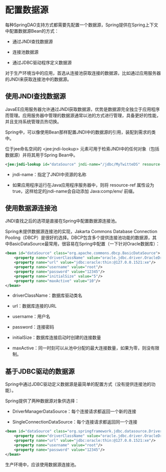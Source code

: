 # 配置数据源

每种SpringDAO支持方式都需要先配置一个数据源，Spring提供在Spring上下文中配置数据源Bean的方式：

- 通过JNDI查找数据源

- 连接池数据源

- 通过JDBC驱动程序定义数据源

对于生产环境当中的应用，首选从连接池获取连接的数据源，比如通过应用服务器的JNDI来获取连接池中的数据源。

## 使用JNDI查找数据源

JavaEE应用服务器允许通过JNDI获取数据源，优势是数据源完全独立于应用程序而管理。应用服务器中管理的数据源通常以池的方式进行管理，具备更好的性能，并且支持系统管理员热切换。

Spring中，可以像使用Bean那样配置JNDI中的数据源的引用，装配到需求的类中。

位于jee命名空间的 &lt;jee:jndi-lookup&gt; 元素可用于检索JNDI中的任何对象（包括数据源）并将其用于Spring Bean中。

```xml
<jee:jndi-lookup id="dataSource" jndi-name="/jdbc/MyTwitteDS" resource-ref="true"/>
```

- jndi-name：指定了JNDI中资源的名称

- 如果应用程序运行在Java应用程序服务器中，则将 resource-ref 属性设为 true，这样给定的jndi-name会自动添加 Java:comp/env/ 前缀。

## 使用数据源连接池

JNDI查找之后的选项是直接在Spring中配置数据源连接池。

Spring未提供数据源连接池的实现，Jakarta Commons Database Connection Pooling（DBCP）是很好的选择。DBCP包含多个提供连接池功能的数据源，其中BasicDataSource最常用，很容易在Spring中配置（一下针对Oracle数据库）：

```xml
<bean id="dataSource" class="org.apache.commons.dbcp.BasicDataSource">
	<property name="driverClassName" value="oracle.jdbc.driver.OracleDriver"/>
    <property name="url" value="jdbc:oracle:thin:@127.0.0.1521:xe"/>
    <property name="username" value="root"/>
    <property name="password" value="12345"/>
    <property name="initialSize" value="5"/>
    <property name="maxActive" value="10"/>
</bean>
```

- driverClassName：数据库驱动类名

- url：数据库连接的URL

- username：用户名

- password：连接密码

- initialSize：数据库连接启动时创建的连接数量

- maxActive：同一时刻可以从池中分配的最大连接数量，如果为零，则没有限制。

## 基于JDBC驱动的数据源

Spring中通过JDBC驱动定义数据源是最简单的配置方式（没有提供连接池的功能）。

Spring提供了两种数据源对象供选择：

- DriverManagerDataSource：每个连接请求都返回一个新的连接

- SingleConnectionDataSource：每个连接请求都返回同一个连接

```xml
<bean id="dataSource" class="org.springframework.jdbc.datasource.DriverManagerDataSource">
	<property name="driverClassName" value="oracle.jdbc.driver.OracleDriver"/>
    <property name="url" value="jdbc:oracle:thin:@127.0.0.1521:xe"/>
    <property name="username" value="root"/>
    <property name="password" value="12345"/>
</bean>
```

生产环境中，应该使用数据源连接池。